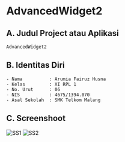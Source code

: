 # AdvancedWidget2

## A. Judul Project atau Aplikasi
    AdvancedWidget2
    
## B. Identitas Diri
    - Nama          : Arumia Fairuz Husna
    - Kelas         : XI RPL 1
    - No. Urut      : 06
    - NIS           : 4675/1394.070
    - Asal Sekolah  : SMK Telkom Malang
    
## C. Screenshoot
   ![SS1](https://s12.postimg.org/7t5ky9d71/aw2.png)
   ![SS2](https://s13.postimg.org/4tf2mohmf/aw2_isi.png)
